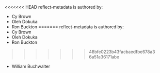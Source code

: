<<<<<<< HEAD
reflect-metadata is authored by:
* Cy Brown
* Oleh Dokuka
* Ron Buckton
=======
reflect-metadata is authored by:
* Cy Brown
* Oleh Dokuka
* Ron Buckton
>>>>>>> 48bfe0223b43facbaedfbe678a36a51a36171abe
* William Buchwalter